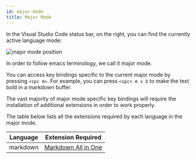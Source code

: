 ```yaml
---
id: major-mode
title: Major Mode
---
```


In the Visual Studio Code status bar, on the right, you can find the currently active language mode:

![major mode position](/img/docs/major_mode.png)

In order to follow emacs terminology, we call it major mode.

You can access key bindings specific to the current major mode by pressing `<spc m>`.
For example, you can press `<spc> m x b` to make the text bold in a markdown buffer.

The vast majority of major mode specific key bindings will require the installation of additional extensions
in order to work properly.

The table below lists all the extensions required by each language in the major mode.

| Language | Extension Required                                                                                    |
| -------- | ----------------------------------------------------------------------------------------------------- |
| markdown | [Markdown All in One](https://marketplace.visualstudio.com/items?itemName=yzhang.markdown-all-in-one) |
